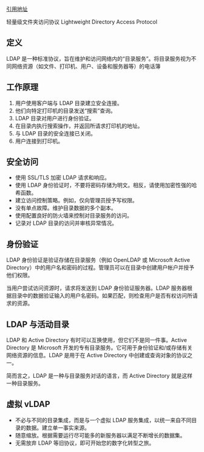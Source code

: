 [引用地址](https://www.onelogin.com/learn/what-is-ldap)

轻量级文件夹访问协议 Lightweight Directory Access Protocol
## 定义

LDAP 是一种标准协议，旨在维护和访问网络内的“目录服务”。将目录服务视为不同网络资源（如文件、打印机、用户、设备和服务器等）的电话簿
## 工作原理

1. 用户使用客户端与 LDAP 目录建立安全连接。
2. 他们向特定打印机的目录发送“搜索”查询。
3. LDAP 目录对用户进行身份验证。
4. 在目录内执行搜索操作，并返回所请求打印机的地址。
5. 与 LDAP 目录的安全连接已关闭。
6. 用户连接到打印机。
## 安全访问

- 使用 SSL/TLS 加密 LDAP 请求和响应。
- 使用 LDAP 身份验证时，不要将密码存储为明文。相反，请使用加密性强的哈希函数。
- 建立访问控制策略。例如，仅向管理员授予写权限。
- 没有单点故障。维护目录数据的多个副本。
- 使用配置良好的防火墙来控制对目录服务的访问。
- 记录对 LDAP 目录的访问并审核异常情况。
## 身份验证

LDAP 身份验证是验证存储在目录服务（例如 OpenLDAP 或 Microsoft Active Directory）中的用户名和密码的过程。管理员可以在目录中创建用户帐户并授予他们权限。

当用户尝试访问资源时，请求将发送到 LDAP 身份验证服务器。LDAP 服务器根据目录中的数据验证输入的用户名密码。如果匹配，则检查用户是否有权访问所请求的资源。
## LDAP 与活动目录

LDAP 和 Active Directory 有时可以互换使用，但它们不是同一件事。Active Directory 是 Microsoft 开发的专有目录服务。它可用于身份验证和/或存储有关网络资源的信息。LDAP 是用于在 Active Directory 中创建或查询对象的协议之一。

简而言之，LDAP 是一种与目录服务对话的语言，而 Active Directory 就是这样一种目录服务。
## 虚拟 vLDAP

- 不必与不同的目录集成，而是与一个虚拟 LDAP 服务集成，以统一来自不同目录的数据。建立单一事实来源。
- 随意缩放。根据需要运行尽可能多的新服务器以满足不断增长的数据集。
- 无需放弃 LDAP 等旧协议，即可开始您的数字化转型之旅。